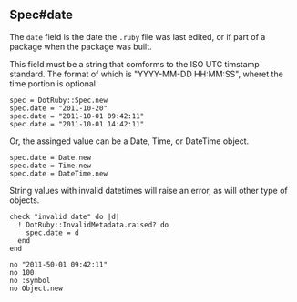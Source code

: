 ## Spec#date

The `date` field is the date the `.ruby` file was last edited, or if
part of a package when the package was built.

This field must be a string that comforms to the ISO UTC timstamp standard.
The format of which is "YYYY-MM-DD HH:MM:SS", wheret the time portion is
optional.

    spec = DotRuby::Spec.new
    spec.date = "2011-10-20"
    spec.date = "2011-10-01 09:42:11"
    spec.date = "2011-10-01 14:42:11"

Or, the assinged value can be a Date, Time, or DateTime object.

    spec.date = Date.new
    spec.date = Time.new
    spec.date = DateTime.new

String values with invalid datetimes will raise an error, as will other
type of objects.

    check "invalid date" do |d|
      ! DotRuby::InvalidMetadata.raised? do
        spec.date = d
      end
    end

    no "2011-50-01 09:42:11"
    no 100
    no :symbol
    no Object.new

